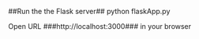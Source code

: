 ##Run the the Flask server##
  python flaskApp.py

Open URL 
###http://localhost:3000### 
in your browser


